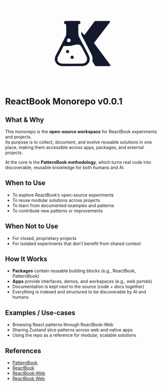 <p align="center">
  <img src="./logo-animated-2.gif" alt="reactbook logo" width="256"/>
</p>

# ReactBook Monorepo v0.0.1

## What & Why

This monorepo is the **open-source workspace** for ReactBook experiments and projects.  
Its purpose is to collect, document, and evolve reusable solutions in one place, making them accessible across apps, packages, and external projects.

At the core is the **PatternBook methodology**, which turns real code into discoverable, reusable knowledge for both humans and AI.

## When to Use

- To explore ReactBook’s open-source experiments
- To reuse modular solutions across projects
- To learn from documented examples and patterns
- To contribute new patterns or improvements

## When Not to Use

- For closed, proprietary projects
- For isolated experiments that don’t benefit from shared context

## How It Works

- **Packages** contain reusable building blocks (e.g., ReactBook, PatternBook)
- **Apps** provide interfaces, demos, and workspaces (e.g., web portals)
- Documentation is kept next to the source (code + docs together)
- Everything is indexed and structured to be discoverable by AI and humans

## Examples / Use-cases

- Browsing React patterns through ReactBook-Web
- Sharing Zustand slice patterns across web and native apps
- Using the repo as a reference for modular, scalable solutions

## References

- [PatternBook](/src/packages/patternbook/README.md)
- [ReactBook](/src/packages/reactbook/README.md)
- [ReactBook-Web](/src/apps/reactbook-web/README.md)
- [ReactBook Web](/src/apps/web/README.md)
